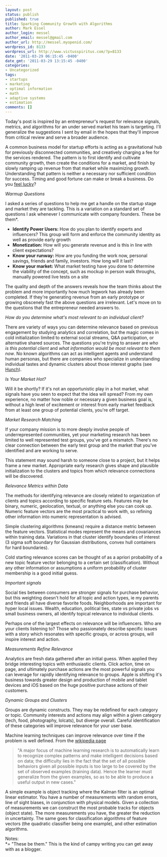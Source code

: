 ```yaml
---
layout: post
status: publish
published: true
title: Sparking Community Growth with Algorithms
author: Mark Essel
author_login: messel
author_email: messel@gmail.com
author_url: http://messel.myopenid.com/
wordpress_id: 8133
wordpress_url: http://www.victusspiritus.com/?p=8133
date: '2011-03-29 06:15:45 -0400'
date_gmt: '2011-03-29 13:15:45 -0400'
categories:
- Uncategorized
tags:
- startups
- marketing
- optimal information
- math
- adaptive systems
- estimation
comments: []
---
```

<p>Today's post is inspired by an entrepreneur's request for relevance signals, metrics, and algorithms for an under served market his team is targeting. I'll generalize the suggestions I sent by email in the hopes that they'll improve from critical review and serve a broader audience. </p>
<p>A common business model for startup efforts is acting as a gravitational hub for previously disconnected communities, and creatively charging a fee for the services rendered. The pattern is to first identify and cultivate community growth, then create the conditions for a market, and finish by slowly ramping up revenue from that market while maximizing growth. Understanding that pattern is neither a necessary nor sufficient condition for success. Timing and good fortune can make or break a business. Do you <a href="http://www.youtube.com/watch?v=u0-oinyjsk0">feel lucky</a>?</p>
<p><I>Warmup Questions</I></p>
<p>I asked a series of questions to help me get a handle on the startup stage and market they are tackling. This is a variation on a standard set of questions I ask whenever I communicate with company founders. These be them*.</p>
<ul>
<li><b>Identify Power Users:</b> How do you plan to identify experts and influencers? This group will form and enforce the community identity as well as provide early growth</li>
<li><b>Monetization:</b> How will you generate revenue and is this in line with client expectations?</li>
<li><b>Know your runway:</b> How are you funding the work now, personal savings, friends and family, investors. How long will it last?</li>
<li><b>Know your market:</b> What market testing have you done to determine the viability of the concept, such as mockup in person walk throughs, manually powered live tests on a site</li>
</ul>
<p>The quality and depth of the answers reveals how the team thinks about the problem and more importantly how much legwork has already been completed. If they're generating revenue from an early prototype or growing obscenely fast the above questions are irrelevant. Let's move on to the questions that the entrepreneur needed answers to.</p>
<p><I>How do you determine what's most relevant to an individual client?</I></p>
<p>There are variety of ways you can determine relevance based on previous engagement by studying analytics and correlation, but the magic comes in cold initialization limited to external social streams, Q&A participation, or alternative shared sources. The questions you're trying to answer are <I>who is this potential client</i> and <i>what information would be most relevant to them now</I>. No known algorithms can act as intelligent agents and understand human personas, but there are companies who specialize in understanding individual tastes and dynamic clusters about those interest graphs (see <a href="http://hunch.com">Hunch</a>).</p>
<p><i>Is Your Market Hot?</i></p>
<p>Will it be shortly? If it's not an opportunistic play in a hot market, what signals have you seen to expect that the idea will spread? From my own experience, no matter how noble or necessary a given business goal is, without a high level of excitement or interest from early market feedback from at least one group of potential clients, you're off target.</p>
<p><i>Market Research Matching</i></p>
<p>If your company mission is to more deeply involve people of underrepresented communities, yet your marketing research has been limited to well represented test groups, you've got a mismatch. There's no clear connection between the early test group and the market that you've identified and are working to serve.</p>
<p>This statement may sound harsh to someone close to a project, but it helps frame a new market. Appropriate early research gives shape and plausible initialization to the clusters and topics from which relevance connections will be discovered.</p>
<p><i>Relevance Metrics within Data</i></p>
<p>The methods for identifying relevance are closely related to organization of clients and topics according to specific feature sets. Features may be binary, numeric, geolocation, textual, or anything else you can cook up. Numeric feature vectors are the most practical to work with, so refining other information into numeric representation is advised. </p>
<p>Simple clustering algorithms (kmeans) require a distance metric between the feature vectors. Statistical modes represent the means and covariances within training data. Variations in that cluster identify boundaries of interest (3 sigma soft boundary for Gaussian distributions, convex hull containers for hard boundaries). </p>
<p>Cold starting relevance scores can be thought of as a apriori probability of a new topic feature vector belonging to a certain set (classification). Without any other information or assumptions a uniform probability of cluster membership is a good initial guess.</p>
<p><i>Important signals</i></p>
<p>Social ties between consumers are stronger signals for purchase behavior, but this weighting doesn't hold for all topic and action types, ie my parents and friends all have diverse favorite foods. Neighborhoods are important for hyper local issues. Wealth, education, political ties, state vs private jobs vs small business owners, all identify topical relevance to individual clients. </p>
<p>Perhaps one of the largest effects on relevance will be influencers. Who are your clients listening to? Those who passionately describe specific issues with a story which resonates with specific groups, or across groups, will inspire interest and action.</p>
<p><I>Measurements Refine Relevance</I></p>
<p>Analytics are fresh data gathered after an initial guess. When applied they bridge interesting topics with enthusiastic clients. Click action, time on page, and ultimately purchase actions are the most powerful signals you can leverage for rapidly identifying relevance to groups. Apple is shifting it's business towards greater design and production of mobile and tablet devices and iOS based on the huge positive purchase actions of their customers.</p>
<p><I>Dynamic Groups and Clusters</I></p>
<p>Groups are dynamic constructs. They may be redefined for each category or topic. Community interests and actions may align within a given category (tech, food, photography, lolcats), but diverge overall. Careful identification of these categories will improve relevance for your user base.</p>
<p>Machine learning techniques can improve relevance over time if the problem is well defined. From the <a href="http://en.wikipedia.org/wiki/Machine_learning">wikipedia page</a></p>
<blockquote><p>
"A major focus of machine learning research is to automatically learn to recognize complex patterns and make intelligent decisions based on data; the difficulty lies in the fact that the set of all possible behaviors given all possible inputs is too large to be covered by the<br />
set of observed examples (training data). Hence the learner must generalize from the given examples, so as to be able to produce a useful output in new cases."
</p></blockquote>
<p>A simple example is object tracking where the Kalman filter is an optimal linear estimator. You have a number of measurements with random errors, line of sight biases, in conjunction with physical models. Given a collection of measurements we can construct the most probable tracks for objects (object state). The more measurements you have, the greater the reduction in uncertainty. The same goes for classification algorithms of feature vectors (the quadratic classifier being one example), and other estimation algorithms.</p>
<p>Notes:<br />
*= "These be them." This is the kind of campy writing you can get away with as a blogger.</p>
